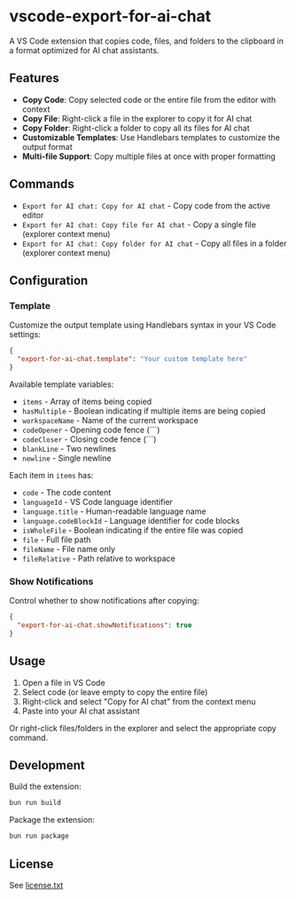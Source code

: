 # vscode-export-for-ai-chat

A VS Code extension that copies code, files, and folders to the clipboard in a format optimized for AI chat assistants.

## Features

- **Copy Code**: Copy selected code or the entire file from the editor with context
- **Copy File**: Right-click a file in the explorer to copy it for AI chat
- **Copy Folder**: Right-click a folder to copy all its files for AI chat
- **Customizable Templates**: Use Handlebars templates to customize the output format
- **Multi-file Support**: Copy multiple files at once with proper formatting

## Commands

- `Export for AI chat: Copy for AI chat` - Copy code from the active editor
- `Export for AI chat: Copy file for AI chat` - Copy a single file (explorer context menu)
- `Export for AI chat: Copy folder for AI chat` - Copy all files in a folder (explorer context menu)

## Configuration

### Template

Customize the output template using Handlebars syntax in your VS Code settings:

```json
{
  "export-for-ai-chat.template": "Your custom template here"
}
```

Available template variables:
- `items` - Array of items being copied
- `hasMultiple` - Boolean indicating if multiple items are being copied
- `workspaceName` - Name of the current workspace
- `codeOpener` - Opening code fence (\`\`\`)
- `codeCloser` - Closing code fence (\`\`\`)
- `blankLine` - Two newlines
- `newline` - Single newline

Each item in `items` has:
- `code` - The code content
- `languageId` - VS Code language identifier
- `language.title` - Human-readable language name
- `language.codeBlockId` - Language identifier for code blocks
- `isWholeFile` - Boolean indicating if the entire file was copied
- `file` - Full file path
- `fileName` - File name only
- `fileRelative` - Path relative to workspace

### Show Notifications

Control whether to show notifications after copying:

```json
{
  "export-for-ai-chat.showNotifications": true
}
```

## Usage

1. Open a file in VS Code
2. Select code (or leave empty to copy the entire file)
3. Right-click and select "Copy for AI chat" from the context menu
4. Paste into your AI chat assistant

Or right-click files/folders in the explorer and select the appropriate copy command.

## Development

Build the extension:

```bash
bun run build
```

Package the extension:

```bash
bun run package
```

## License

See [license.txt](license.txt)
